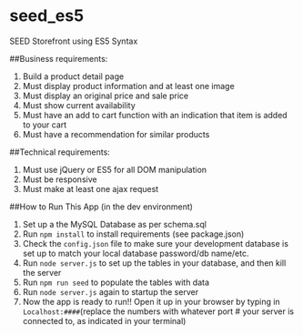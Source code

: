 # seed_es5
SEED Storefront using ES5 Syntax

##Business requirements:

1. Build a product detail page
2. Must display product information and at least one image
3. Must display an original price and sale price
4. Must show current availability
5. Must have an add to cart function with an indication that item is added to your cart
6. Must have a recommendation for similar products


##Technical requirements:

1. Must use jQuery or ES5 for all DOM manipulation
2. Must be responsive
3. Must make at least one ajax request


##How to Run This App (in the dev environment)

1. Set up a the MySQL Database as per schema.sql
2. Run `npm install` to install requirements (see package.json)
3. Check the `config.json` file to make sure your development database is set up to match your local database password/db name/etc.
4. Run `node server.js` to set up the tables in your database, and then kill the server
5. Run `npm run seed` to populate the tables with data
6. Run `node server.js` again to startup the server
7. Now the app is ready to run!! Open it up in your browser by typing in `Localhost:####`(replace the numbers with whatever port # your server is connected to, as indicated in your terminal)